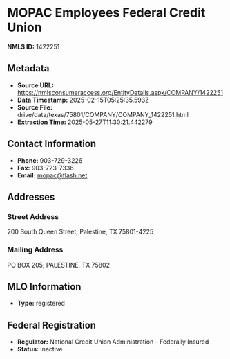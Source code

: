 # MOPAC Employees Federal Credit Union

**NMLS ID:** 1422251

## Metadata
- **Source URL:** https://nmlsconsumeraccess.org/EntityDetails.aspx/COMPANY/1422251
- **Data Timestamp:** 2025-02-15T05:25:35.593Z
- **Source File:** drive/data/texas/75801/COMPANY/COMPANY_1422251.html
- **Extraction Time:** 2025-05-27T11:30:21.442279

## Contact Information
- **Phone:** 903-729-3226
- **Fax:** 903-723-7336
- **Email:** mopac@flash.net

## Addresses
### Street Address
200 South Queen Street; Palestine, TX 75801-4225

### Mailing Address
PO BOX 205; PALESTINE, TX 75802

## MLO Information
- **Type:** registered

## Federal Registration
- **Regulator:** National Credit Union Administration - Federally Insured
- **Status:** Inactive
